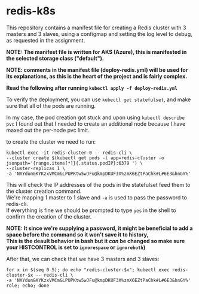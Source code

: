 # redis-k8s
This repository contains a manifest file for creating a Redis cluster with 3 masters and 3 slaves, using a configmap and setting the log level to debug, as requested in the assignment.

**NOTE: The manifest file is written for AKS (Azure), this is manifested in the selected storage class ("default").**

**NOTE: comments in the manifest file (deploy-redis.yml) will be used for its explanations, as this is the heart of the project and is fairly complex.**

**Read the following after running `kubectl apply -f deploy-redis.yml`**


To verify the deployment, you can use `kubectl get statefulset`, and make sure that all of the pods are running.

In my case, the pod creation got stuck and upon using `kubectl describe pvc` I found out that I needed to create an additional node because I have maxed out the per-node pvc limit.

to create the cluster we need to run: 
```
kubectl exec -it redis-cluster-0 -- redis-cli \
--cluster create $(kubectl get pods -l app=redis-cluster -o jsonpath='{range.items[*]}{.status.podIP}:6379 ') \
--cluster-replicas 1 \
-a 'NXYdun&KYKzxVMCm&LPUPKtw5wJFu@kmpDKUF3X%zmX6EZtPaChk#L#6E3&hnGY%'
```

This will check the IP addresses of the pods in the statefulset feed them to the cluster creation command.  
We're mapping 1 master to 1 slave and `-a` is used to pass the password to redis-cli.  
If everything is fine we should be prompted to type `yes` in the shell to confirm the creation of the cluster.

**NOTE: It since we're supplying a password, it might be beneficial to add a space before the command so it won't save it to history,  
This is the deault behavior in bash but it _can_ be changed so make sure your HISTCONTROL is set to `ignorespace` or `ignoreboth`)**

After that, we can check that we have 3 masters and 3 slaves:
```
for x in $(seq 0 5); do echo "redis-cluster-$x"; kubectl exec redis-cluster-$x -- redis-cli \
-a 'NXYdun&KYKzxVMCm&LPUPKtw5wJFu@kmpDKUF3X%zmX6EZtPaChk#L#6E3&hnGY%' role; echo; done
```
